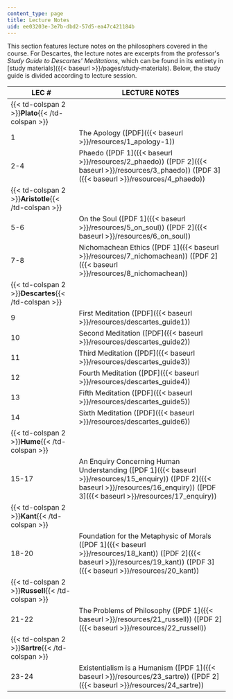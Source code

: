 ```yaml
---
content_type: page
title: Lecture Notes
uid: ee03203e-3e7b-dbd2-57d5-ea47c421184b
---
```


This section features lecture notes on the philosophers covered in the course. For Descartes, the lecture notes are excerpts from the professor's _Study Guide to Descartes' Meditations_, which can be found in its entirety in [study materials]({{< baseurl >}}/pages/study-materials). Below, the study guide is divided according to lecture session.

| LEC # | LECTURE NOTES |
| --- | --- |
| {{< td-colspan 2 >}}**Plato**{{< /td-colspan >}} ||
| 1 | The Apology ([PDF]({{< baseurl >}}/resources/1_apology-1)) |
| 2-4 | Phaedo ([PDF 1]({{< baseurl >}}/resources/2_phaedo)) ([PDF 2]({{< baseurl >}}/resources/3_phaedo)) ([PDF 3]({{< baseurl >}}/resources/4_phaedo)) |
| {{< td-colspan 2 >}}**Aristotle**{{< /td-colspan >}} ||
| 5-6 | On the Soul ([PDF 1]({{< baseurl >}}/resources/5_on_soul)) ([PDF 2]({{< baseurl >}}/resources/6_on_soul)) |
| 7-8 | Nichomachean Ethics ([PDF 1]({{< baseurl >}}/resources/7_nichomachean)) ([PDF 2]({{< baseurl >}}/resources/8_nichomachean)) |
| {{< td-colspan 2 >}}**Descartes**{{< /td-colspan >}} ||
| 9 | First Meditation ([PDF]({{< baseurl >}}/resources/descartes_guide1)) |
| 10 | Second Meditation ([PDF]({{< baseurl >}}/resources/descartes_guide2)) |
| 11 | Third Meditation ([PDF]({{< baseurl >}}/resources/descartes_guide3)) |
| 12 | Fourth Meditation ([PDF]({{< baseurl >}}/resources/descartes_guide4)) |
| 13 | Fifth Meditation ([PDF]({{< baseurl >}}/resources/descartes_guide5)) |
| 14 | Sixth Meditation ([PDF]({{< baseurl >}}/resources/descartes_guide6)) |
| {{< td-colspan 2 >}}**Hume**{{< /td-colspan >}} ||
| 15-17 | An Enquiry Concerning Human Understanding ([PDF 1]({{< baseurl >}}/resources/15_enquiry)) ([PDF 2]({{< baseurl >}}/resources/16_enquiry)) ([PDF 3]({{< baseurl >}}/resources/17_enquiry)) |
| {{< td-colspan 2 >}}**Kant**{{< /td-colspan >}} ||
| 18-20 | Foundation for the Metaphysic of Morals ([PDF 1]({{< baseurl >}}/resources/18_kant)) ([PDF 2]({{< baseurl >}}/resources/19_kant)) ([PDF 3]({{< baseurl >}}/resources/20_kant)) |
| {{< td-colspan 2 >}}**Russell**{{< /td-colspan >}} ||
| 21-22 | The Problems of Philosophy ([PDF 1]({{< baseurl >}}/resources/21_russell)) ([PDF 2]({{< baseurl >}}/resources/22_russell)) |
| {{< td-colspan 2 >}}**Sartre**{{< /td-colspan >}} ||
| 23-24 | Existentialism is a Humanism ([PDF 1]({{< baseurl >}}/resources/23_sartre)) ([PDF 2]({{< baseurl >}}/resources/24_sartre))